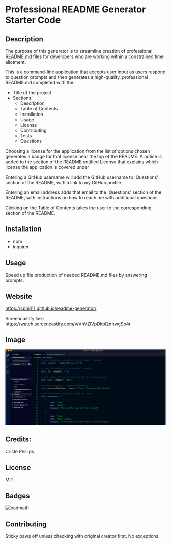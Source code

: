 # Professional README Generator Starter Code

## Description

The purpose of this generator is to streamline creation of professional README.md files for developers who are working within a constrained time allotment.

This is a command-line application that accepts user input as users respond to question prompts and then generates a high-quality, professional README.md completed with the:

- Title of the project
- Sections:
  - Description
  - Table of Contents
  - Installation
  - Usage
  - License
  - Contributing
  - Tests
  - Questions

Choosing a license for the application from the list of options chosen generates a badge for that license near the top of the README.  A notice is added to the section of the README entitled License that explains which license the application is covered under

Entering a GitHub username will add the GitHub username to 'Questions' section of the README, with a link to my GitHub profile.

Entering an email address adds that email to the 'Questions' section of the README, with instructions on how to reach me with additional questions

Clicking on the Table of Contents takes the user to the corresponding section of the README.

## Installation
* npm
* inquirer

## Usage
Speed up file production of needed README.md files by answering prompts.


## Website
https://cphill11.github.io/readme-generator/

Screencastify link: https://watch.screencastify.com/v/VhVZlVpDkbl2nnwgSp4r

## Image

![Screenshot](/assets/images/screenshot.png)

## Credits:

Criste Phillips 

## License
MIT

## Badges
![badmath](https://img.shields.io/github/languages/top/nielsenjared/badmath)

## Contributing
Sticky paws off unless checking with original creator first.  No exceptions.